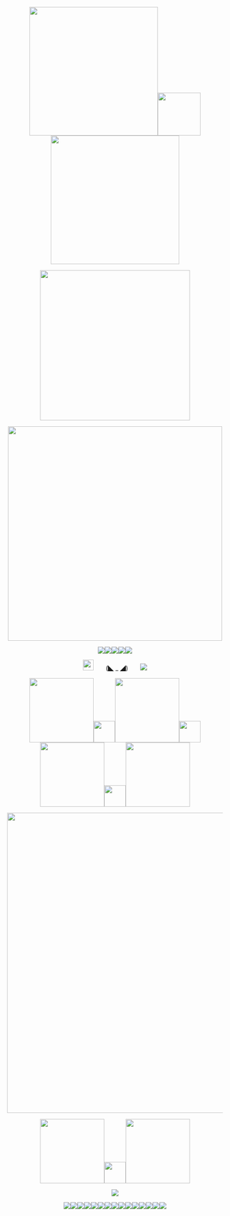 <p align="center"><img src="https://64.media.tumblr.com/b3ef93b1073c6b55c6797cce807ebfba/3e61fb815affeb68-92/s2048x3072/2579950327fc46ebbea871dc392276cb8a0d7465.pnj" width="300"><img src="https://komarev.com/ghpvc/?username=jekosian&label=୨୧-Specs&color=1aff00&style=plastic" width="100"><img src="https://64.media.tumblr.com/b3ef93b1073c6b55c6797cce807ebfba/3e61fb815affeb68-92/s2048x3072/2579950327fc46ebbea871dc392276cb8a0d7465.pnj" width="300">
<p align="center"><img src="https://spotify-github-profile.kittinanx.com/api/view?uid=31nthrfejdrl5ztsoldu5q2cncju&cover_image=true&theme=novatorem&show_offline=false&background_color=000000&interchange=false&bar_color=1aff00&bar_color_cover=false)](https://github.com/kittinan/spotify-github-profile)" width="350">
<p align="center"><img src="https://64.media.tumblr.com/1a4775f18918d7706c9aba47c2c02190/2cdaa8a7ae4cf008-d2/s540x810/1baea50fd3a8c3deac22bb9316fb243e79cda5a0.pnj" width="500">
<p align="center"><img src="https://64.media.tumblr.com/8ab8dde6ab0268372402685af6b5bfd5/72baee8ae1916a78-d0/s250x400/edf6c3ee2013da9b22cf5c4040c157e963040534.gifv"><img src="https://64.media.tumblr.com/5f55c63cb8baabed61935aaa081d46f3/72baee8ae1916a78-f1/s250x400/14e980a6b711aded2c8f042ac2d407ae9140f6ad.gifv"><img src="https://64.media.tumblr.com/1201884e8be4f5894ad2270740169655/72baee8ae1916a78-e2/s250x400/4bd30a3bb11bee7f287f333c68aa41f6e243d206.gifv"><img src="https://64.media.tumblr.com/b147a05014a4c67d8db1a65fac2b3d5b/4be6c14925775475-04/s250x400/d6f9b34f7c26f675956d15d9a916ae1ce8301cb4.gifv"><img src="https://64.media.tumblr.com/b64a36ae64cd52f50b1d3b9fbe7a190d/4be6c14925775475-c2/s250x400/d0de2b493244b539bbe85de1ac83ba8c086eb930.gifv">
<p align="center"><img src="https://64.media.tumblr.com/3c8d77f26f4b3607417b6e5d82738a7d/ed207b8c386e35f1-f6/s75x75_c1/5c12fe6a9503ad19661b0c4d48476813caab8b74.gifv" width="25">　　(◣ _ ◢)　　<img src="https://64.media.tumblr.com/34f387631d66848d0c68146c498949d0/0d4d9b03f3aa6a0d-aa/s75x75_c1/ef456a5a8cf6e04b57693934f4f7d807a3aff0e1.gifv">
<p align="center"><a href="https://osian.atabook.org" title="ata"><img src="https://64.media.tumblr.com/13b20b8013a74755a06a739ee6172e1a/66c54244f32a459b-49/s540x810/2b35bb2dcf66c27f59a1789d367748dc2fb2bc5d.pnj" width="150"></a><img src="https://64.media.tumblr.com/7ca422bc1c94a6cc2ea4f9e5b3bcff86/bc31c6830f924921-4e/s500x750/1cb53970cfec88c4e7b50afda02ccb42db4aa97a.gifv" width="50"><a href="https://guns.lol/decal" title="guns.lol"><img src="https://64.media.tumblr.com/1ec1c112ea9778148f5036d06efd4234/66c54244f32a459b-31/s540x810/37e2a3d816a0f6b539435db051b861cf0c4d070d.pnj" width="150""><img src="https://64.media.tumblr.com/50b226e04c51d58febd4aaf0e949c065/bc31c6830f924921-f5/s500x750/59cbc644a68ba34e2dbce47c82985581aeca6c73.gifv" width="50"><a href="https://listography.com/jekosian" title="listography"><img src="https://64.media.tumblr.com/c6bf084faa1f0ee66edb0fe68072d6e3/66c54244f32a459b-c1/s540x810/ac4b971349119b96c7a9588fe7f88d45ccdb4088.pnj" width="150"></a><img src="https://64.media.tumblr.com/7ca422bc1c94a6cc2ea4f9e5b3bcff86/bc31c6830f924921-4e/s500x750/1cb53970cfec88c4e7b50afda02ccb42db4aa97a.gifv" width="50"><a href="https://rentry.co/membox" title="membox"><img src="https://64.media.tumblr.com/11d14ef524afa3eb2942539882be3422/66c54244f32a459b-b0/s540x810/4dde44525f25361322c753bface75d9ae49f62ac.pnj" width="150"></a>
<p align="center"><img src="https://64.media.tumblr.com/2aaf70ba9e0424cd0fc280586975ed85/6bfb439f65697e00-f6/s540x810/bf4be82558ebe2762533fbc27cc614c02d575778.webp" width="700">
<p align="center"><a href="https://en.pronouns.page/@picklecruncher" title="prns.page"><img src="https://64.media.tumblr.com/652f89fc64d967df3f6d206ec9defb82/66c54244f32a459b-de/s540x810/c175285489996ad56136af505b2ae79db4a8db77.pnj" width="150"></a><img src="https://64.media.tumblr.com/50b226e04c51d58febd4aaf0e949c065/bc31c6830f924921-f5/s500x750/59cbc644a68ba34e2dbce47c82985581aeca6c73.gifv" width="50"><a href="https://rentry.co/fret" title="fret"><img src="https://64.media.tumblr.com/0f417a0111457159a331ba4d75d869f6/66c54244f32a459b-33/s540x810/24c2c75d38eefe81f55be630eec44a1a0abe707e.pnj" width="150"></a>
<p align="center"><img src="https://64.media.tumblr.com/828719bf87ad8f1e9cfe6f4292b556f5/835396812ab98429-49/s500x750/477692efe4d50ea50f680e64bce8e6b183f6e32a.gifv">
<p align="center"><img src="https://64.media.tumblr.com/bab09232076663d5bed53467c48c2e9d/ed207b8c386e35f1-35/s100x200/aac01e3679a38f1a88cf3a0777db16ffc50542eb.gifv"><img src="https://64.media.tumblr.com/103366f9537636f16cef5e2e694d42de/9997a1ea18af67fc-af/s100x200/870ce97268ce5838b7c03c8fa5c97adaa18fbd42.pnj"><img src="https://64.media.tumblr.com/3f402750f8cb8337b6f6f3ba1c5ea8c2/ed207b8c386e35f1-c4/s100x200/ceec9f28e6798b6bea35908a1cf780f010e9baec.pnj"><img src="https://64.media.tumblr.com/49b6ab2c028538e79367f903c383bd12/ed207b8c386e35f1-8c/s100x200/0471280a815ade0c94b0f3f4b041d2075d43fb68.pnj"><img src="https://64.media.tumblr.com/cff9a755097d997ef5a43920663460c1/ed207b8c386e35f1-a9/s100x200/2d33c1d8e9bb34dba698b6fb965f4708fb494e8d.gifv"><img src="https://64.media.tumblr.com/9cd95cab8c25218c690bbec153bfc27a/ed207b8c386e35f1-f3/s100x200/d41fe9a3fd4933946327f85ed4780d6cb39af2e6.pnj"><img src="https://64.media.tumblr.com/5e3cf49830160e892cc2340b8e79b182/4be6c14925775475-e1/s100x200/b67f24100751533e3de3cb6d9cf5bb7a7549291f.gifv"><img src="https://64.media.tumblr.com/59314ff26e9f22687c03a1de78d43ec0/4be6c14925775475-8d/s100x200/b226d71a807af5b7d839ce2d7df6df1f91369617.pnj"><img src="https://64.media.tumblr.com/3c4656d30e1e1bc57998f275b8dc1746/4be6c14925775475-07/s100x200/cbb686793d953c98128707bdbd73e6633b6fcc2a.pnj"><img src="https://64.media.tumblr.com/be2627d25ca285ea4821cf9333183078/4be6c14925775475-64/s100x200/e962cfedbcbf7d5bb20e3fa1a6ec3003275b562f.gifv"><img src="https://64.media.tumblr.com/fe004159c3b690fa5b4e9a804a86109e/4be6c14925775475-0a/s100x200/303179a02004ab07af39a95abf2d5bb9aaab6764.jpg"><img src="https://64.media.tumblr.com/07f2ff330f96dc9035afe6b9c7dc3d4b/2f8834b47d90034d-6e/s100x200/56494a0d973af9bb39bce360bf08e27f17ee4a60.pnj"><img src="https://64.media.tumblr.com/707520f86088fcb6380b36c0006207b6/f831dcec0c901017-aa/s100x200/3f61aad0aacea1eb29db017b9493cbea5b3932b3.gifv"><img src="https://64.media.tumblr.com/b6ed69cf657517e5c46a3b2193d79121/f831dcec0c901017-70/s100x200/13df65d636f6c21dee401947dc6384ac0ac280a7.gifv"><img src="https://64.media.tumblr.com/e930a04639d28969bb967e11c6954a32/9997a1ea18af67fc-ec/s100x200/9f5393f5690e51125f95504213ae2cc65ca058cd.pnj">
